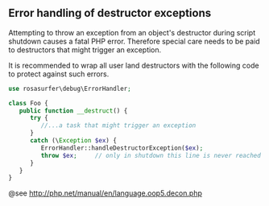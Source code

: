 Error handling of destructor exceptions
---------------------------------------

Attempting to throw an exception from an object's destructor during script shutdown causes a fatal PHP error. Therefore special care needs to be paid to destructors that might trigger an exception.

It is recommended to wrap all user land destructors with the following code to protect against such errors.

```php
use rosasurfer\debug\ErrorHandler;

class Foo {
   public function __destruct() {
      try {
         //...a task that might trigger an exception
      }
      catch (\Exception $ex) {
         ErrorHandler::handleDestructorException($ex);
         throw $ex;     // only in shutdown this line is never reached
      }
   }
}
```

@see http://php.net/manual/en/language.oop5.decon.php
